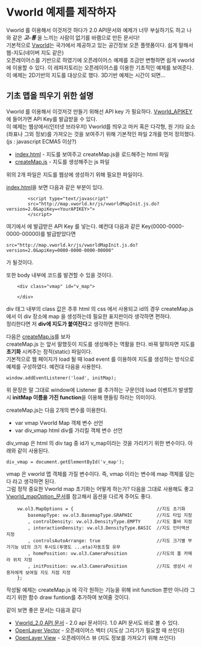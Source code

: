 # Vworld 예제를 제작하자

Vworld 를 이용해서 이것저것 하다가 2.0 API문서와 예제가 너무 부실하기도 하고 나와 같은 ***고-통*** 을 느끼는 사람이 없기를 바램으로 만든 문서다!  
기본적으로 [Vworld](http://map.vworld.kr/map/maps.do)는 국가에서 제공하고 있는 공간정보 오픈 플렛폼이다. 쉽게 말해서 웹-지도(네이버 지도 같은)  
오픈레이어스를 기반으로 하였기에 오픈레이어스 예제를 조금만 변형하면 쉽게 vworld에 이용할 수 있다. 이 레파지토리는 오픈레이어스를 이용한 기초적인 예제를 보여준다.  
이 예제는 2D기반의 지도를 대상으로 했다. 3D기반 예제는 시간이 되면...

## 기초 맵을 띄우기 위한 설명 
Vworld 를 이용해서 이것저것 만들기 위해선 API key 가 필요하다. [Vworld_APIKEY](http://dev.vworld.kr/dev/v4api.do) 에 들어가면 API Key를 발급받을 수 있다.  
이 예제는 웹상에서(인터넷 브라우저) Vworld를 띄우고 마커 혹은 다각형, 원 기타 요소(좌표나 그외 정보)를 가져오는 것을 보여주기 위해 기본적인 파일 2개를 먼저 정의했다.  
(js : javascript ECMA5 이상?)

* [index.html](https://github.com/IngIeoAndSpare/Vworld_example/blob/master/index.html) - 지도를 보여주고 createMap.js을 로드해주는 html 파일
* [createMap.js](https://github.com/IngIeoAndSpare/Vworld_example/blob/master/createMap.js) - 지도를 생성해주는 js 파일

위의 2개 파일은 지도를 웹상에 생성하기 위해 필요한 파일이다.  

[index.html](https://github.com/IngIeoAndSpare/Vworld_example/blob/master/index.html)을 보면 다음과 같은 부분이 있다.

```{.html}
        <script type="text/javascript" 
        src="http://map.vworld.kr/js/vworldMapInit.js.do?version=2.0&apiKey=<YourAPIKEY>">
        </script>
```

여기에서 **<YourAPIKEY>** 에 발급받은 API Key 를 넣는다. 예컨대 다음과 같은 Key(0000-0000-0000-00000)를 발급받았다면  
```{.no-highlight}
src="http://map.vworld.kr/js/vworldMapInit.js.do?version=2.0&apiKey=0000-0000-0000-00000"
```
가 될것이다.

또한 body 내부에 코드를 발견할 수 있을 것이다.
```{.html}
    <div class="vmap" id="v_map"> 
        
    </div>
```
div 태그 내부의 class 값은 추후 html 의 css 에서 사용되고 id의 경우 createMap.js 에서 이 div 장소에 map 을 생성하는데 필요한 표지판이라 생각하면 편하다.  
정리한다면 저 **div에 지도가 붙여진다**고 생각하면 편하다.


다음은 [createMap.js](https://github.com/IngIeoAndSpare/Vworld_example/blob/master/createMap.js)를 보자  
createMap.js 는 앞서 말했듯이 지도를 생성해주는 역활을 한다. 바꿔 말하자면 지도를 **초기화** 시켜주는 정적(static) 파일이다.  
기본적으로 웹 페이지가 load 될 때 load event 를 이용하여 지도를 생성하는 방식으로 예제를 구성하였다. 예컨대 다음을 사용한다.
```{.javascript}
window.addEventListener('load', initMap);  
```
위 문장은 말 그대로 window에 Listener 를 추가하는 구문인데 load 이벤트가 발생할 시 **initMap 이름을 가진 function**을 이용해 핸들링 하라는 의미이다.  

createMap.js는 다음 2개의 변수를 이용한다.
* var vmap          Vworld Map 객체 변수 선언
* var div_vmap      html div를 가리킬 객체 변수 선언
  
div_vmap 은 html 의 div tag 중 id가 v_map이라는 것을 가리키기 위한 변수이다. 아래와 같이 사용된다.  
```{.javascript}
div_vmap = document.getElementById('v_map');
```
vmap 은 vworld 맵 객체를 가질 변수이다. 즉, vmap 이라는 변수에 map 객체를 담는다 라고 생각하면 된다.  
그럼 정작 중요한 Vworld map 초기화는 어떻게 하는가? 다음을 그대로 사용해도 좋고 [Vworld_mapOption_문서](http://dev.vworld.kr/dev/v4dv_opn2dmap2guide_s002.do)를 참고해서 옵션을 다르게 주어도 좋다.

```{.javascript}
    vw.ol3.MapOptions = {                               //지도 초기화
        basemapType: vw.ol3.BasemapType.GRAPHIC         //지도 타입 지정
        , controlDensity: vw.ol3.DensityType.EMPTY      //지도 툴바 지정
        , interactionDensity: vw.ol3.DensityType.BASIC  //지도 인터액션 지정
        , controlsAutoArrange: true                     //지도 크기별 부가기능 UI의 크기 투시도(투명도 ...eta)자동조절 유무
        , homePosition: vw.ol3.CameraPosition           //지도의 홈 카메라 위치 지정
        , initPosition: vw.ol3.CameraPosition           //지도 생성시 사용자에게 보여질 지도 지점 지정
    };
```

작성될 예제는 createMap.js 에 각각 원하는 기능을 위해 init function 뿐만 아니라 그리기 위한 함수 draw funtion를 추가하여 보여줄 것이다.

같이 보면 좋은 문서는 다음과 같다  
* [Vworld_2.0 API 문서](http://dev.vworld.kr/dev/v4dv_opn2dmap2guide_s001.do) - 2.0 api 문서이다. 1.0 API 문서도 바로 볼 수 있다.
* [OpenLayer Vector](https://openlayers.org/en/latest/apidoc/ol.layer.Vector.html) - 오픈레이어스 벡터 (지도상 그리기가 필요할 때 쓰인다)
* [OpenLayer View](https://openlayers.org/en/latest/apidoc/ol.View.html) - 오픈레이어스 뷰 (지도 정보를 가져오기 위해 쓰인다)
